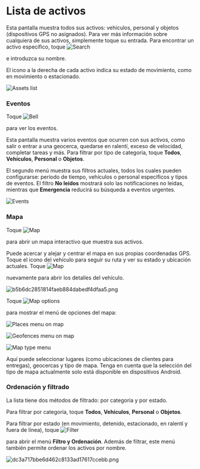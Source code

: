 # Lista de activos

Esta pantalla muestra todos sus activos: vehículos, personal y objetos (dispositivos GPS no asignados). Para ver más información sobre cualquiera de sus activos, simplemente toque su entrada. Para encontrar un activo específico, toque ![Search](attachments/1a7fe7277dab49a6970bfa6a10e7f7d1.png)

 e introduzca su nombre.

El icono a la derecha de cada activo indica su estado de movimiento, como en movimiento o estacionado.

![Assets list](attachments/8300d59a3beb40bfb44bb1f4267ae86b.png)

### Eventos

Toque ![Bell](attachments/7eb396ce3e0748cd98a465e80c04a518.png)

 para ver los eventos.

Esta pantalla muestra varios eventos que ocurren con sus activos, como salir o entrar a una geocerca, quedarse en ralentí, exceso de velocidad, completar tareas y más. Para filtrar por tipo de categoría, toque **Todos**, **Vehículos**, **Personal** o **Objetos**.

El segundo menú muestra sus filtros actuales, todos los cuales pueden configurarse: período de tiempo, vehículos o personal específicos y tipos de eventos. El filtro **No leídos** mostrará solo las notificaciones no leídas, mientras que **Emergencia** reducirá su búsqueda a eventos urgentes.

![Events](attachments/ecd59ab7f0af4142a0b3130e33775db2.png)

### Mapa

Toque ![Map](attachments/34b0ca914eeb43c9b1d7af8752d80a7d.png)

 para abrir un mapa interactivo que muestra sus activos.

Puede acercar y alejar y centrar el mapa en sus propias coordenadas GPS. Toque el icono del vehículo para seguir su ruta y ver su estado y ubicación actuales. Toque ![Map](attachments/34b0ca914eeb43c9b1d7af8752d80a7d.png)

 nuevamente para abrir los detalles del vehículo.

![b5b6dc2851814faeb884dabedf4dfaa5.png](attachments/b5b6dc2851814faeb884dabedf4dfaa5.png)

Toque ![Map options](attachments/9e702990ddf64daa9a4399f6258a7205.png)

 para mostrar el menú de opciones del mapa:

![Places menu on map](attachments/d23e788f2c524fea83d7a996057c6211.jpg)

![Geofences menu on map](attachments/598b992156334d3ba0e9d643056633ce.jpg)

![Map type menu](attachments/2abacf1c8d1441d8a14a4773441864c4.jpg)

Aquí puede seleccionar lugares (como ubicaciones de clientes para entregas), geocercas y tipo de mapa. Tenga en cuenta que la selección del tipo de mapa actualmente solo está disponible en dispositivos Android.

### Ordenación y filtrado

La lista tiene dos métodos de filtrado: por categoría y por estado.

Para filtrar por categoría, toque **Todos**, **Vehículos**, **Personal** o **Objetos**.

Para filtrar por estado (en movimiento, detenido, estacionado, en ralentí y fuera de línea), toque ![Filter](attachments/662555a0e4b94bd8933558376800f22d.png)

 para abrir el menú **Filtro y Ordenación**. Además de filtrar, este menú también permite ordenar los activos por nombre.

![dc3a717bbe6d462c8133ad17617ccebb.png](attachments/dc3a717bbe6d462c8133ad17617ccebb.png)